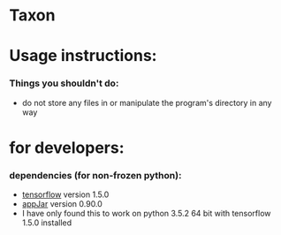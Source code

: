 # Taxon
# Usage instructions:
### Things you shouldn't do:
* do not store any files in or manipulate the program's directory in any way
# for developers:
### dependencies (for non-frozen python):
* [tensorflow](https://www.tensorflow.org/install/) version 1.5.0
* [appJar](http://appjar.info/Install/) version 0.90.0
* I have only found this to work on python 3.5.2 64 bit with tensorflow 1.5.0 installed
